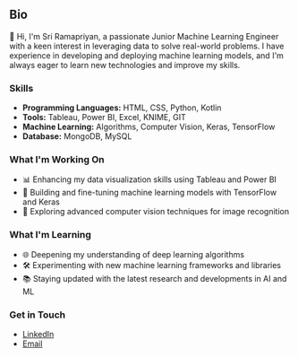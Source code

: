 ## Bio
👋 Hi, I'm Sri Ramapriyan, a passionate Junior Machine Learning Engineer with a keen interest in leveraging data to solve real-world problems. I have experience in developing and deploying machine learning models, and I'm always eager to learn new technologies and improve my skills.

### Skills
- **Programming Languages:** HTML, CSS, Python, Kotlin
- **Tools:** Tableau, Power BI, Excel, KNIME, GIT
- **Machine Learning:** Algorithms, Computer Vision, Keras, TensorFlow
- **Database:** MongoDB, MySQL

### What I'm Working On
- 📊 Enhancing my data visualization skills using Tableau and Power BI
- 🤖 Building and fine-tuning machine learning models with TensorFlow and Keras
- 🧠 Exploring advanced computer vision techniques for image recognition

### What I'm Learning
- 🌐 Deepening my understanding of deep learning algorithms
- 🛠️ Experimenting with new machine learning frameworks and libraries
- 📚 Staying updated with the latest research and developments in AI and ML

### Get in Touch
- [LinkedIn](https://www.linkedin.com/in/sri-ramapriyan/)
- [Email](mailto-ramapriyandbs514@gmail.com)
